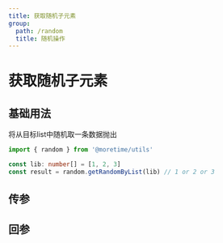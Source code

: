 ```yaml
---
title: 获取随机子元素
group:
  path: /random
  title: 随机操作
---
```


# 获取随机子元素

## 基础用法

将从目标list中随机取一条数据抛出

```ts
import { random } from '@moretime/utils'

const lib: number[] = [1, 2, 3]
const result = random.getRandomByList(lib) // 1 or 2 or 3
```

## 传参

<CApi
  params="[
    {keyword: 'param0', type: 'T[]', description: '待取值的list', required: true},
  ]">
</CApi>

## 回参

<CApi
  params="[
    {keyword: 'param0', type: 'T', description: '任一元素'},
  ]">
</CApi>
